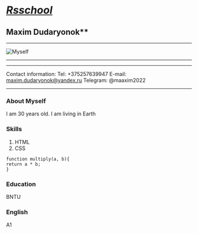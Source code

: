 # ***[Rsschool](https://MaximDudaryonok.github.io/rsschool-cv/)***
## **Maxim Dudaryonok****
___
![Myself](/img/mountan.png "Пейзаж с горами")
___
 ***
Contact information:
Tel: +375257639947
E-mail: maxim.dudaryonok@yandex.ru
Telegram: @maaxim2022
***
### **About Myself**
 I am 30 years old. I am living in Earth

### **Skills**
1. HTML
2. CSS

```
function multiply(a, b){
return a * b;
}
```

### **Education**
 BNTU

### **English**
A1